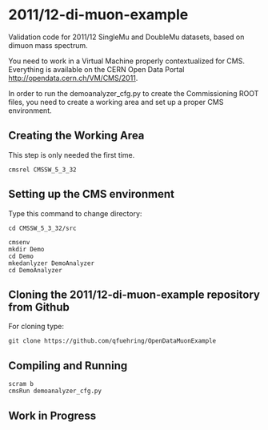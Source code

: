 # 2011/12-di-muon-example
Validation code for 2011/12 SingleMu and DoubleMu datasets, based on dimuon mass spectrum.

You need to work in a Virtual Machine properly contextualized for CMS.
Everything is available on the CERN Open Data Portal http://opendata.cern.ch/VM/CMS/2011.

In order to run the demoanalyzer_cfg.py to create the Commissioning ROOT files, 
you need to create a working area and set up a proper CMS environment.

## Creating the Working Area

This step is only needed the first time.
```
cmsrel CMSSW_5_3_32
```
## Setting up the CMS environment
Type this command to change directory:
```
cd CMSSW_5_3_32/src
```
```
cmsenv
mkdir Demo
cd Demo
mkedanlyzer DemoAnalyzer
cd DemoAnalyzer
```


## Cloning the 2011/12-di-muon-example repository from Github
For cloning type:
```
git clone https://github.com/qfuehring/OpenDataMuonExample
```


## Compiling and Running
```
scram b
cmsRun demoanalyzer_cfg.py
```

## Work in Progress
